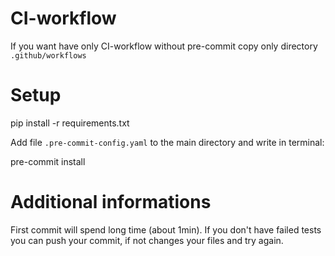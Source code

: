 # CI-workflow

If you want have only CI-workflow without pre-commit copy only directory `.github/workflows`

# Setup

pip install -r requirements.txt

Add file `.pre-commit-config.yaml` to the main directory and write in terminal:

pre-commit install

# Additional informations

First commit will spend long time (about 1min). If you don't have failed tests you can push your commit, if not changes your files and try again.
